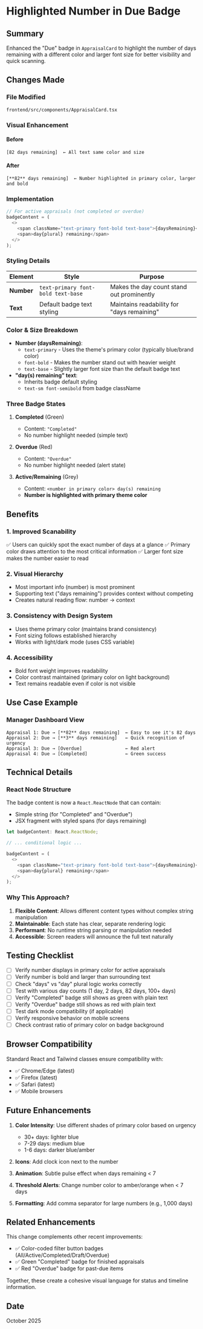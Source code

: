 # Highlighted Number in Due Badge

## Summary

Enhanced the "Due" badge in `AppraisalCard` to highlight the number of days remaining with a different color and larger font size for better visibility and quick scanning.

## Changes Made

### File Modified

`frontend/src/components/AppraisalCard.tsx`

### Visual Enhancement

#### Before

```
[82 days remaining]  ← All text same color and size
```

#### After

```
[**82** days remaining]  ← Number highlighted in primary color, larger and bold
```

### Implementation

```typescript
// For active appraisals (not completed or overdue)
badgeContent = (
  <>
    <span className="text-primary font-bold text-base">{daysRemaining}</span>{" "}
    <span>day{plural} remaining</span>
  </>
);
```

### Styling Details

| Element    | Style                              | Purpose                                    |
| ---------- | ---------------------------------- | ------------------------------------------ |
| **Number** | `text-primary font-bold text-base` | Makes the day count stand out prominently  |
| **Text**   | Default badge text styling         | Maintains readability for "days remaining" |

### Color & Size Breakdown

- **Number (daysRemaining)**:
  - `text-primary` - Uses the theme's primary color (typically blue/brand color)
  - `font-bold` - Makes the number stand out with heavier weight
  - `text-base` - Slightly larger font size than the default badge text
- **"day(s) remaining" text**:
  - Inherits badge default styling
  - `text-sm font-semibold` from badge className

### Three Badge States

1. **Completed** (Green)

   - Content: `"Completed"`
   - No number highlight needed (simple text)

2. **Overdue** (Red)

   - Content: `"Overdue"`
   - No number highlight needed (alert state)

3. **Active/Remaining** (Grey)
   - Content: `<number in primary color> day(s) remaining`
   - **Number is highlighted with primary theme color**

## Benefits

### 1. Improved Scanability

✅ Users can quickly spot the exact number of days at a glance
✅ Primary color draws attention to the most critical information
✅ Larger font size makes the number easier to read

### 2. Visual Hierarchy

- Most important info (number) is most prominent
- Supporting text ("days remaining") provides context without competing
- Creates natural reading flow: number → context

### 3. Consistency with Design System

- Uses theme primary color (maintains brand consistency)
- Font sizing follows established hierarchy
- Works with light/dark mode (uses CSS variable)

### 4. Accessibility

- Bold font weight improves readability
- Color contrast maintained (primary color on light background)
- Text remains readable even if color is not visible

## Use Case Example

### Manager Dashboard View

```
Appraisal 1: Due → [**82** days remaining]  ← Easy to see it's 82 days
Appraisal 2: Due → [**3** days remaining]   ← Quick recognition of urgency
Appraisal 3: Due → [Overdue]                ← Red alert
Appraisal 4: Due → [Completed]              ← Green success
```

## Technical Details

### React Node Structure

The badge content is now a `React.ReactNode` that can contain:

- Simple string (for "Completed" and "Overdue")
- JSX fragment with styled spans (for days remaining)

```typescript
let badgeContent: React.ReactNode;

// ... conditional logic ...

badgeContent = (
  <>
    <span className="text-primary font-bold text-base">{daysRemaining}</span>{" "}
    <span>day{plural} remaining</span>
  </>
);
```

### Why This Approach?

1. **Flexible Content**: Allows different content types without complex string manipulation
2. **Maintainable**: Each state has clear, separate rendering logic
3. **Performant**: No runtime string parsing or manipulation needed
4. **Accessible**: Screen readers will announce the full text naturally

## Testing Checklist

- [ ] Verify number displays in primary color for active appraisals
- [ ] Verify number is bold and larger than surrounding text
- [ ] Check "days" vs "day" plural logic works correctly
- [ ] Test with various day counts (1 day, 2 days, 82 days, 100+ days)
- [ ] Verify "Completed" badge still shows as green with plain text
- [ ] Verify "Overdue" badge still shows as red with plain text
- [ ] Test dark mode compatibility (if applicable)
- [ ] Verify responsive behavior on mobile screens
- [ ] Check contrast ratio of primary color on badge background

## Browser Compatibility

Standard React and Tailwind classes ensure compatibility with:

- ✅ Chrome/Edge (latest)
- ✅ Firefox (latest)
- ✅ Safari (latest)
- ✅ Mobile browsers

## Future Enhancements

1. **Color Intensity**: Use different shades of primary color based on urgency
   - 30+ days: lighter blue
   - 7-29 days: medium blue
   - 1-6 days: darker blue/amber
2. **Icons**: Add clock icon next to the number

3. **Animation**: Subtle pulse effect when days remaining < 7

4. **Threshold Alerts**: Change number color to amber/orange when < 7 days

5. **Formatting**: Add comma separator for large numbers (e.g., 1,000 days)

## Related Enhancements

This change complements other recent improvements:

- ✅ Color-coded filter button badges (All/Active/Completed/Draft/Overdue)
- ✅ Green "Completed" badge for finished appraisals
- ✅ Red "Overdue" badge for past-due items

Together, these create a cohesive visual language for status and timeline information.

## Date

October 2025
